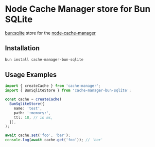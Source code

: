 # Node Cache Manager store for Bun SQLite

[bun:sqlite](https://bun.sh/docs/api/sqlite) store for the [node-cache-manager](https://github.com/BryanDonovan/node-cache-manager)


## Installation 

```sh
bun install cache-manager-bun-sqlite
```

## Usage Examples

```typescript
import { createCache } from 'cache-manager';
import { BunSqliteStore } from 'cache-manager-bun-sqlite';

const cache = createCache(
  BunSqliteStore({
    name: 'test',
    path: ':memory:',
    ttl: 10, // in ms,
  }),
);

await cache.set('foo', 'bar');
console.log(await cache.get('foo')); // 'bar'
```